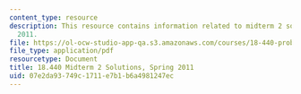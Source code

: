 ```yaml
---
content_type: resource
description: This resource contains information related to midterm 2 solutions, spring
  2011.
file: https://ol-ocw-studio-app-qa.s3.amazonaws.com/courses/18-440-probability-and-random-variables-spring-2014/07e2da93749c1711e7b1b6a4981247ec_MIT18_440S14_mid2_s2011_sl.pdf
file_type: application/pdf
resourcetype: Document
title: 18.440 Midterm 2 Solutions, Spring 2011
uid: 07e2da93-749c-1711-e7b1-b6a4981247ec
---
```

